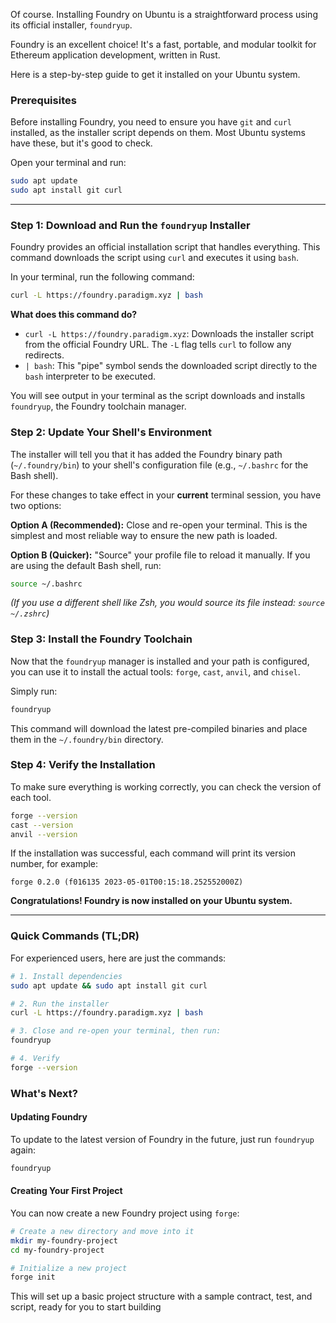 Of course. Installing Foundry on Ubuntu is a straightforward process using its official installer, `foundryup`.

Foundry is an excellent choice! It's a fast, portable, and modular toolkit for Ethereum application development, written in Rust.

Here is a step-by-step guide to get it installed on your Ubuntu system.

### Prerequisites

Before installing Foundry, you need to ensure you have `git` and `curl` installed, as the installer script depends on them. Most Ubuntu systems have these, but it's good to check.

Open your terminal and run:

```bash
sudo apt update
sudo apt install git curl
```

---

### Step 1: Download and Run the `foundryup` Installer

Foundry provides an official installation script that handles everything. This command downloads the script using `curl` and executes it using `bash`.

In your terminal, run the following command:

```bash
curl -L https://foundry.paradigm.xyz | bash
```

**What does this command do?**
*   `curl -L https://foundry.paradigm.xyz`: Downloads the installer script from the official Foundry URL. The `-L` flag tells `curl` to follow any redirects.
*   `| bash`: This "pipe" symbol sends the downloaded script directly to the `bash` interpreter to be executed.

You will see output in your terminal as the script downloads and installs `foundryup`, the Foundry toolchain manager.

### Step 2: Update Your Shell's Environment

The installer will tell you that it has added the Foundry binary path (`~/.foundry/bin`) to your shell's configuration file (e.g., `~/.bashrc` for the Bash shell).

For these changes to take effect in your **current** terminal session, you have two options:

**Option A (Recommended):** Close and re-open your terminal. This is the simplest and most reliable way to ensure the new path is loaded.

**Option B (Quicker):** "Source" your profile file to reload it manually. If you are using the default Bash shell, run:

```bash
source ~/.bashrc
```
*(If you use a different shell like Zsh, you would source its file instead: `source ~/.zshrc`)*

### Step 3: Install the Foundry Toolchain

Now that the `foundryup` manager is installed and your path is configured, you can use it to install the actual tools: `forge`, `cast`, `anvil`, and `chisel`.

Simply run:

```bash
foundryup
```

This command will download the latest pre-compiled binaries and place them in the `~/.foundry/bin` directory.

### Step 4: Verify the Installation

To make sure everything is working correctly, you can check the version of each tool.

```bash
forge --version
cast --version
anvil --version
```

If the installation was successful, each command will print its version number, for example:
```
forge 0.2.0 (f016135 2023-05-01T00:15:18.252552000Z)
```

**Congratulations! Foundry is now installed on your Ubuntu system.**

---

### Quick Commands (TL;DR)

For experienced users, here are just the commands:
```bash
# 1. Install dependencies
sudo apt update && sudo apt install git curl

# 2. Run the installer
curl -L https://foundry.paradigm.xyz | bash

# 3. Close and re-open your terminal, then run:
foundryup

# 4. Verify
forge --version
```

### What's Next?

#### **Updating Foundry**
To update to the latest version of Foundry in the future, just run `foundryup` again:
```bash
foundryup
```

#### **Creating Your First Project**
You can now create a new Foundry project using `forge`:
```bash
# Create a new directory and move into it
mkdir my-foundry-project
cd my-foundry-project

# Initialize a new project
forge init
```

This will set up a basic project structure with a sample contract, test, and script, ready for you to start building